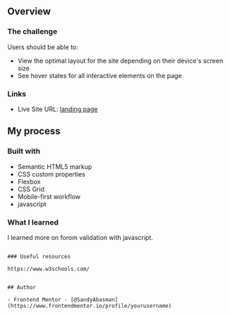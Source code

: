## Overview

### The challenge

Users should be able to:

- View the optimal layout for the site depending on their device's screen size
- See hover states for all interactive elements on the page

### Links

- Live Site URL: [landing page](https://landingpageflyo.vercel.app/)

## My process

### Built with

- Semantic HTML5 markup
- CSS custom properties
- Flexbox
- CSS Grid
- Mobile-first workflow
- javascript

### What I learned

I learned more on forom validation with javascript.

```

### Useful resources

https://www.w3schools.com/


## Author

- Frontend Mentor - [@SandyAbasman](https://www.frontendmentor.io/profile/yourusername)
```
